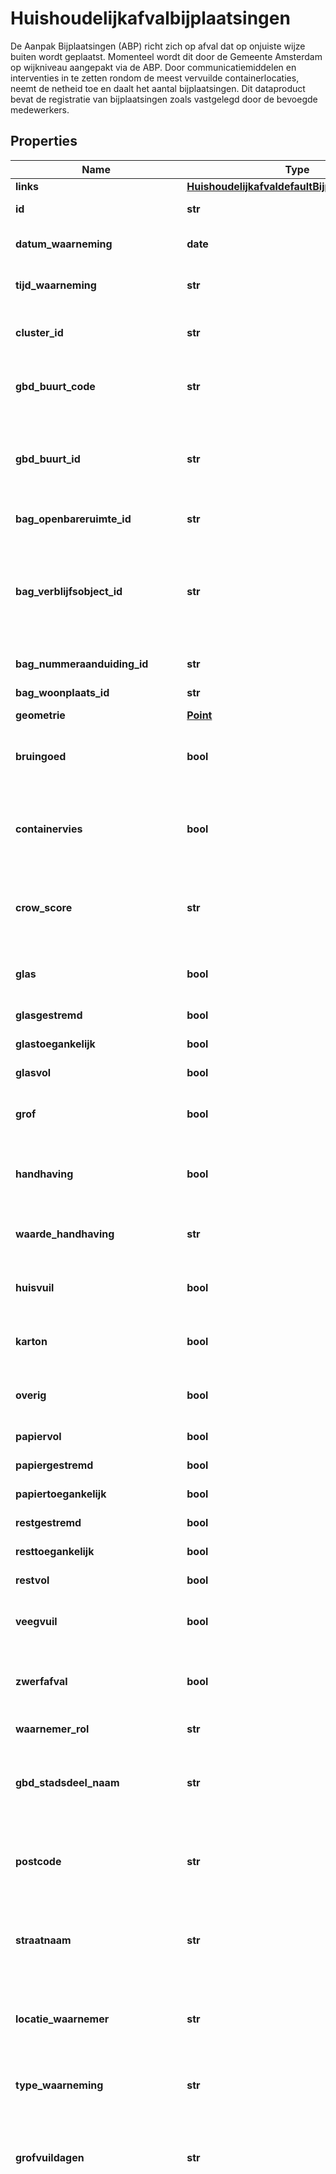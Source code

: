 # Huishoudelijkafvalbijplaatsingen

De Aanpak Bijplaatsingen (ABP) richt zich op afval dat op onjuiste wijze buiten wordt geplaatst. Momenteel wordt dit door de Gemeente Amsterdam op wijkniveau aangepakt via de ABP. Door communicatiemiddelen en interventies in te zetten rondom de meest vervuilde containerlocaties, neemt de netheid toe en daalt het aantal bijplaatsingen. Dit dataproduct bevat de registratie van bijplaatsingen zoals vastgelegd door de bevoegde medewerkers.

## Properties

Name | Type | Description | Notes
------------ | ------------- | ------------- | -------------
**links** | [**HuishoudelijkafvaldefaultBijplaatsingenLinks**](HuishoudelijkafvaldefaultBijplaatsingenLinks.md) |  | 
**id** | **str** | Unieke aanduiding van het record. | 
**datum_waarneming** | **date** | De datum waarop de waarneming is geregistreerd. | [optional] 
**tijd_waarneming** | **str** | De tijdstip waarop de waarneming is geregistreerd. | [optional] 
**cluster_id** | **str** | Uniek identificerend kenmerk van cluster | [readonly] 
**gbd_buurt_code** | **str** | Unieke code (hierin zie je de Stadsdeel- en Wijkcode terug) | [optional] 
**gbd_buurt_id** | **str** | Unieke identificatie van het object (naam van het kenmerk wijzigt van ID naar Identificatie in 2019) | [readonly] 
**bag_openbareruimte_id** | **str** | Unieke identificatie van het object | [readonly] 
**bag_verblijfsobject_id** | **str** | Een identificatiecode van een verblijfsobject is een authentiek gegeven en een unieke aanduiding van het verblijfsobject. | [readonly] 
**bag_nummeraanduiding_id** | **str** | Identificatie nummeraanduiding | [readonly] 
**bag_woonplaats_id** | **str** | Identificatie woonplaats | [readonly] 
**geometrie** | [**Point**](Point.md) |  | [optional] 
**bruingoed** | **bool** | Aangetroffen afvalsoort (bruingoed) rondom de container(s) | [optional] 
**containervies** | **bool** | De uiterlijke toestand van de container(s). Container is vies en moet worden schoongemaakt | [optional] 
**crow_score** | **str** | De score van CROW inspectie. A+: 0 stuks afval, A: &lt;&#x3D; 1 stuk, B: &lt;&#x3D; 3 stuks, C: &lt;&#x3D; 5 stuks, D: &gt; 5 stuks | [optional] 
**glas** | **bool** | Aangetroffen afvalsoort (glas afval) rondom de container(s) | [optional] 
**glasgestremd** | **bool** | De glascontainer is gestremd | [optional] 
**glastoegankelijk** | **bool** | De glascontainer is toegangelijk | [optional] 
**glasvol** | **bool** | De glascontainer is vol | [optional] 
**grof** | **bool** | Aangetroffen afvalsoort (grofvuil) rondom de container(s) | [optional] 
**handhaving** | **bool** | Er zijn items aangetroffen met adresgegevens en is er dus handhaving nodig | [optional] 
**waarde_handhaving** | **str** | Hoe veel items met adresgegevens zijn er aangetroffen? | [optional] 
**huisvuil** | **bool** | Aangetroffen afvalsoort (huisvuil) rondom de container(s) | [optional] 
**karton** | **bool** | Aangetroffen afvalsoort (karton) rondom de container(s) | [optional] 
**overig** | **bool** | Aangetroffen afvalsoort (overig) rondom de container(s) | [optional] 
**papiervol** | **bool** | De papiercontainer is vol | [optional] 
**papiergestremd** | **bool** | De papiercontainer is gestremd | [optional] 
**papiertoegankelijk** | **bool** | De papiercontainer is toegankelijk | [optional] 
**restgestremd** | **bool** | De restcontainer is gestremd | [optional] 
**resttoegankelijk** | **bool** | De restcontainer is toegankelijk | [optional] 
**restvol** | **bool** | De restcontainer is vol | [optional] 
**veegvuil** | **bool** | Aangetroffen afvalsoort (veegvuil) rondom de container(s) | [optional] 
**zwerfafval** | **bool** | Aangetroffen afvalsoort (zwerfafval) rondom de container(s) | [optional] 
**waarnemer_rol** | **str** | De rol van de melder | [optional] 
**gbd_stadsdeel_naam** | **str** | Naam van het stadsdeel waar de waarneming is geregistreerd (afgeleid o.b.v. geometrie). | [optional] 
**postcode** | **str** | De postcode van de locatie waar de waarneming is geregistreerd (afgeleid o.b.v. geometrie). | [optional] 
**straatnaam** | **str** | De straat van de locatie waar de waarneming is geregistreerd (afgeleid op basis van de geometrie). | [optional] 
**locatie_waarnemer** | **str** | De locatie (stadsdeel) vanwaar de waarnemer in het systeem is ingelogd. | [optional] 
**type_waarneming** | **str** | Geeft aan of de waarneming een CROW waarneming is. | [optional] 
**grofvuildagen** | **str** | De waarde is &#39;true&#39; of &#39;false&#39; en geeft per dag aan of het waar of onwaar is. De eerste waarde correspondeert met maandag. | [optional] 
**adres_type** | **str** | Het type meetlocatie geeft aan om wat voor soort locatie het gaat. De locatie typen zijn er. Extra: De gemeten locatie bevond zich niet op de route, maar er is wel een meting van uitgevoerd. Bijvoorbeeld: een locatie die buiten de route ligt, heeft bijplaatsingen ernaast staan. Null: De gemeten locatie bevond zich op de route en werd direct gemeten zodra deze verscheen. Postponed: De meting van de locatie was eerder uitgesteld. Bijvoorbeeld, wanneer een locatie niet bereikbaar is, kun je deze uitstellen, waarna deze later opnieuw op de route verschijnt.  Forwarded: De gemeten locatie is bij het team binnengekomen omdat een ander team daar iets relevants had aangetroffen. Bijvoorbeeld: de werkbrigade vindt karton met adressen bij een locatie, vult aan het einde van het formulier in dat dit door het team gecontroleerd moet worden. De locatie wordt vervolgens toegevoegd aan de route.  | [optional] 
**dumpplek** | **bool** | Het geeft aan of de locatie een dumpplek is. | [optional] 
**melding_door_collega_doorgezet** | **str** | Het geeft aan of de waarneming door een collega is doorgezet. | [optional] 
**naam_melding_doorgezet** | **str** | Soort doorgezette waarneming. | [optional] 
**gebruikers_rol** | **str** | De rol van de gebruiker in de applicatie. | [optional] 

## Example

```python
from huishoudelijkafval_api_client.models.huishoudelijkafvalbijplaatsingen import Huishoudelijkafvalbijplaatsingen

# TODO update the JSON string below
json = "{}"
# create an instance of Huishoudelijkafvalbijplaatsingen from a JSON string
huishoudelijkafvalbijplaatsingen_instance = Huishoudelijkafvalbijplaatsingen.from_json(json)
# print the JSON string representation of the object
print(Huishoudelijkafvalbijplaatsingen.to_json())

# convert the object into a dict
huishoudelijkafvalbijplaatsingen_dict = huishoudelijkafvalbijplaatsingen_instance.to_dict()
# create an instance of Huishoudelijkafvalbijplaatsingen from a dict
huishoudelijkafvalbijplaatsingen_from_dict = Huishoudelijkafvalbijplaatsingen.from_dict(huishoudelijkafvalbijplaatsingen_dict)
```
[[Back to Model list]](../README.md#documentation-for-models) [[Back to API list]](../README.md#documentation-for-api-endpoints) [[Back to README]](../README.md)


